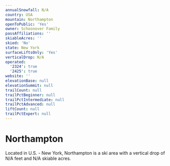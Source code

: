 ```yaml
---
annualSnowfall: N/A
country: USA
mountain: Northampton
openToPublic: 'Yes'
owner: Schoonover Family
passAffiliations: ''
skiableAcres: ''
skied: 'No'
state: New York
surfaceLiftsOnly: 'Yes'
verticalDrop: N/A
operated:
  '2324': true
  '2425': true
website: ''
elevationBase: null
elevationSummit: null
trailCount: null
trailPctBeginner: null
trailPctIntermediate: null
trailPctAdvanced: null
liftCount: null
trailPctExpert: null
---
```



# Northampton

Located in U.S. - New York, Northampton is a ski area with a vertical drop of N/A feet and N/A skiable acres.
